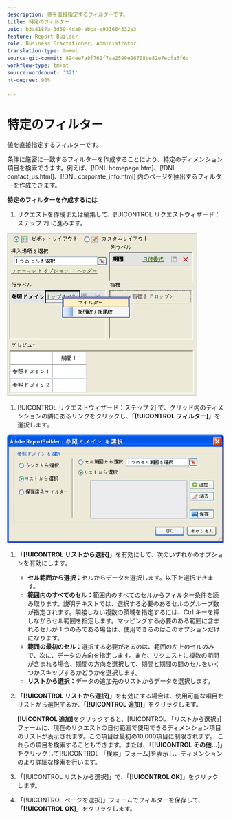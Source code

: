 ```yaml
---
description: 値を直接指定するフィルターです。
title: 特定のフィルター
uuid: b3a8187a-3d59-4da0-abca-e933664332e3
feature: Report Builder
role: Business Practitioner, Administrator
translation-type: tm+mt
source-git-commit: 894ee7a8f761f7aa2590e06708be82e7ecfa3f6d
workflow-type: tm+mt
source-wordcount: '321'
ht-degree: 90%

---
```



# 特定のフィルター

値を直接指定するフィルターです。

条件に厳密に一致するフィルターを作成することにより、特定のディメンション項目を検索できます。例えば、[!DNL homepage.htm]、[!DNL contact_us.html]、[!DNL corporate_info.html] 内のページを抽出するフィルターを作成できます。

**特定のフィルターを作成するには**

1.  リクエストを作成または編集して、[!UICONTROL リクエストウィザード：ステップ 2] に進みます。

   ![手順の結果](assets/dimension_filter.png)

1.  [!UICONTROL リクエストウィザード：ステップ 2] で、グリッド内のディメンションの隣にあるリンクをクリックし、「**[!UICONTROL フィルター]**」を選択します。

   ![手順の結果](assets/choose_page_specific01.png)

1. 「**[!UICONTROL リストから選択]**」を有効にして、次のいずれかのオプションを有効にします。

   * **セル範囲から選択：**&#x200B;セルからデータを選択します。以下を選択できます。
   * **範囲内のすべてのセル：**&#x200B;範囲内のすべてのセルからフィルター条件を読み取ります。説明テキストでは、選択する必要のあるセルのグループ数が指定されます。隣接しない複数の領域を指定するには、Ctrl キーを押しながらセル範囲を指定します。マッピングする必要のある範囲に含まれるセルが 1 つのみである場合は、使用できるのはこのオプションだけになります。
   * **範囲の最初のセル：**&#x200B;選択する必要があるのは、範囲の左上のセルのみで、次に、データの方向を指定します。また、リクエストに複数の期間が含まれる場合、期間の方向を選択して、期間と期間の間のセルをいくつかスキップするかどうかを選択します。
   * **リストから選択：**&#x200B;データの追加先のリストからデータを選択します。
1. 「**[!UICONTROL リストから選択]**」を有効にする場合は、使用可能な項目をリストから選択するか、「**[!UICONTROL 追加]**」をクリックします。

   **[!UICONTROL 追加]**&#x200B;をクリックすると、[!UICONTROL 「リストから選択」]フォームに、現在のリクエストの日付範囲で使用できるディメンション項目のリストが表示されます。この項目は最初の10,000項目に制限されます。 これらの項目を検索することもできます。または、「**[!UICONTROL その他...]**」をクリックして[!UICONTROL 「検索」フォーム]を表示し、ディメンションのより詳細な検索を行います。
1. 「[!UICONTROL リストから選択]」で、「**[!UICONTROL OK]**」をクリックします。
1. 「[!UICONTROL ページを選択]」フォームでフィルターを保存して、「**[!UICONTROL OK]**」をクリックします。
